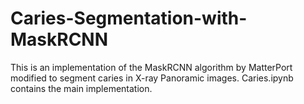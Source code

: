 # Caries-Segmentation-with-MaskRCNN
This is an implementation of the MaskRCNN algorithm by MatterPort modified to segment caries in X-ray Panoramic images. 
Caries.ipynb contains the main implementation. 
